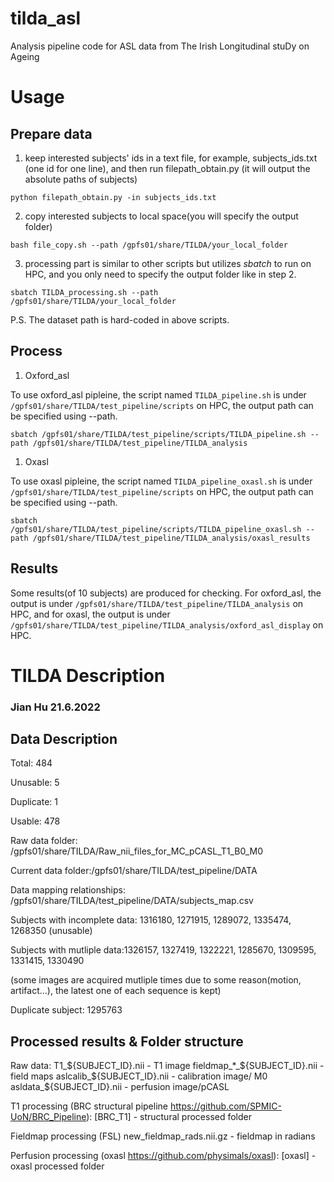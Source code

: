 # tilda_asl
Analysis pipeline code for ASL data from The Irish Longitudinal stuDy on Ageing



# Usage

## Prepare data

1.  keep interested subjects' ids in a text file, for example, subjects_ids.txt (one id for one line), and then run filepath_obtain.py (it will output the absolute paths of subjects)
```
python filepath_obtain.py -in subjects_ids.txt
```

2. copy interested subjects to local space(you will specify the output folder)
```
bash file_copy.sh --path /gpfs01/share/TILDA/your_local_folder
```

3. processing part is similar to other scripts but utilizes *sbatch* to run on HPC, and you only need to specify the output folder like in step 2.
```
sbatch TILDA_processing.sh --path  /gpfs01/share/TILDA/your_local_folder
```

P.S. The dataset path is hard-coded in above scripts.

## Process


1. Oxford_asl

To use oxford_asl pipleine, the script named `TILDA_pipeline.sh` is under `/gpfs01/share/TILDA/test_pipeline/scripts` on HPC, the output path can be specified using --path. 

```
sbatch /gpfs01/share/TILDA/test_pipeline/scripts/TILDA_pipeline.sh --path /gpfs01/share/TILDA/test_pipeline/TILDA_analysis 
```
1. Oxasl

To use oxasl pipleine, the script named `TILDA_pipeline_oxasl.sh` is under `/gpfs01/share/TILDA/test_pipeline/scripts` on HPC, the output path can be specified using --path.
```
sbatch /gpfs01/share/TILDA/test_pipeline/scripts/TILDA_pipeline_oxasl.sh --path /gpfs01/share/TILDA/test_pipeline/TILDA_analysis/oxasl_results
```

## Results

Some results(of 10 subjects) are produced for checking. For oxford_asl, the output is under `/gpfs01/share/TILDA/test_pipeline/TILDA_analysis` on HPC, and for oxasl, the output is under `/gpfs01/share/TILDA/test_pipeline/TILDA_analysis/oxford_asl_display` on HPC.



# TILDA Description
### Jian Hu 21.6.2022


## Data Description

Total: 484

Unusable: 5

Duplicate: 1

Usable: 478

Raw data folder: /gpfs01/share/TILDA/Raw_nii_files_for_MC_pCASL_T1_B0_M0

Current data folder:/gpfs01/share/TILDA/test_pipeline/DATA

Data mapping relationships: /gpfs01/share/TILDA/test_pipeline/DATA/subjects_map.csv

Subjects with incomplete data: 1316180,  1271915, 1289072, 1335474, 1268350 (unusable)

Subjects with mutliple data:1326157, 1327419, 1322221, 1285670, 1309595, 1331415, 1330490 

(some images are acquired mutliple times due to some reason(motion, artifact...), the latest one of each sequence is kept)

Duplicate subject: 1295763

## Processed results & Folder structure

Raw data:
T1_${SUBJECT_ID}.nii - T1 image
fieldmap_*_${SUBJECT_ID}.nii - field maps
aslcalib_${SUBJECT_ID}.nii - calibration image/ M0
asldata_${SUBJECT_ID}.nii - perfusion image/pCASL

T1 processing (BRC structural pipeline https://github.com/SPMIC-UoN/BRC_Pipeline):
[BRC_T1] - structural processed folder

Fieldmap processing (FSL)
new_fieldmap_rads.nii.gz - fieldmap in radians

Perfusion processing (oxasl https://github.com/physimals/oxasl):
[oxasl] - oxasl processed folder






